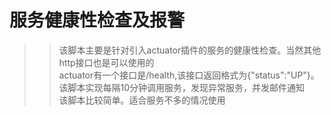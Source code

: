 # 服务健康性检查及报警
 >>该脚本主要是针对引入actuator插件的服务的健康性检查。当然其他http接口也是可以使用的<br>
 >>actuator有一个接口是/health,该接口返回格式为{"status":"UP"}。<br>
 >>该脚本实现每隔10分钟调用服务，发现异常服务，并发邮件通知<br>
 >>该脚本比较简单。适合服务不多的情况使用<br>
